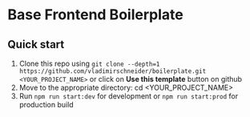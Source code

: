 # Base Frontend Boilerplate

## Quick start
1. Clone this repo using ``git clone --depth=1 https://github.com/vladimirschneider/boilerplate.git <YOUR_PROJECT_NAME>`` or click on **Use this template** button on github
2. Move to the appropriate directory: cd <YOUR_PROJECT_NAME>
3. Run ``npm run start:dev`` for development or ``npm run start:prod`` for production build
